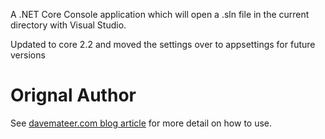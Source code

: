 A .NET Core Console application which will open a .sln file in the current directory with Visual Studio.

Updated to core 2.2 and moved the settings over to appsettings for future versions


# Orignal Author
See [davemateer.com blog article](https://davemateer.com/coding/2018/11/14/Open-visual-studio-from-command-line.html) for more detail on how to use.
